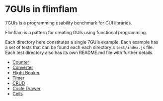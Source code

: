 # 7GUIs in flimflam

[7GUIs](https://github.com/eugenkiss/7guis) is a programming usability benchmark for GUI libraries.

Flimflam is a pattern for creating GUIs using functional programming.

Each directory here constitutes a single 7GUIs example. Each example has a set of tests that can be found each each directory's `test/index.js` file. Each test directory also has its own README.md file with further details.

- [Counter](/counter)
- [Converter](/converter)
- [Flight Booker](/flight-booker)
- [Timer](/timer)
- [CRUD](/crud)
- [Circle Drawer](/circle-drawer)
- [Cells](/cells)

